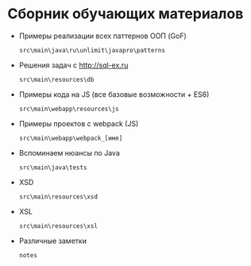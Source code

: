 # Сборник обучающих материалов

+ Примеры реализации всех паттернов ООП (GoF)
    ```
    src\main\java\ru\unlimit\javapro\patterns 
    ```
+ Решения задач с http://sql-ex.ru
    ```
    src\main\resources\db
    ```
+ Примеры кода на JS (все базовые возможности + ES6)
    ```
    src\main\webapp\resources\js
    ```
+ Примеры проектов с webpack (JS)
    ```
    src\main\webapp\webpack_[имя]
    ```
+ Вспоминаем нюансы по Java
    ```
    src\main\java\tests
    ```
+ XSD
    ```
    src\main\resources\xsd
    ```
+ XSL
    ```
    src\main\resources\xsl
    ```
+ Различные заметки
    ```
    notes
    ```
